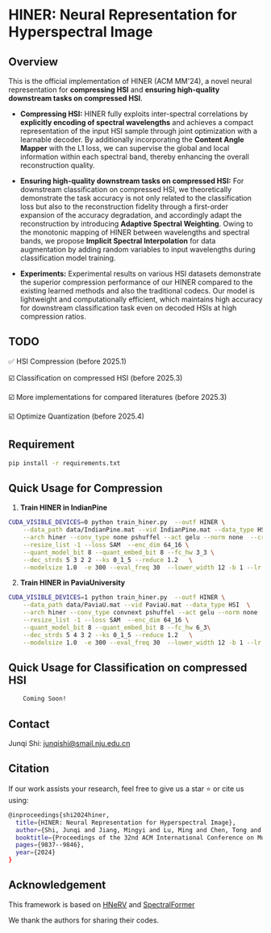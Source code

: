 # HINER: Neural Representation for Hyperspectral Image


## Overview
This is the official implementation of HINER (ACM MM'24), a novel neural representation for **compressing HSI** and **ensuring high-quality downstream tasks on compressed HSI**.

* **Compressing HSI:** HINER fully exploits inter-spectral correlations by **explicitly encoding of spectral wavelengths** and achieves a compact representation of the input HSI sample through joint optimization with a learnable decoder. By additionally incorporating the **Content Angle Mapper** with the L1 loss, we can supervise the global and local information within each spectral band, thereby enhancing the overall reconstruction quality.

* **Ensuring high-quality downstream tasks on compressed HSI:** For downstream classification on compressed HSI, we theoretically demonstrate the task accuracy is not only related to the classification loss but also to the reconstruction fidelity through a first-order expansion of the accuracy degradation, and accordingly adapt the reconstruction by introducing **Adaptive Spectral Weighting**. Owing to the monotonic mapping of HINER between wavelengths and spectral bands, we propose **Implicit Spectral Interpolation** for data augmentation by adding random variables to input wavelengths during classification model training.

* **Experiments:** Experimental results on various HSI datasets demonstrate the superior compression performance of our HINER compared to the existing learned methods and also the traditional codecs. Our model is lightweight and computationally efficient, which maintains high accuracy for downstream classification task even on decoded HSIs at high compression ratios.


## TODO
✅ HSI Compression (before 2025.1)

☑️ Classification on compressed HSI (before 2025.3)

☑️ More implementations for compared literatures (before 2025.3)

☑️ Optimize Quantization (before 2025.4)


## Requirement
```bash
pip install -r requirements.txt
```

## Quick Usage for Compression
1. **Train HINER in IndianPine**
```bash
CUDA_VISIBLE_DEVICES=0 python train_hiner.py  --outf HINER \
    --data_path data/IndianPine.mat --vid IndianPine.mat --data_type HSI \
    --arch hiner --conv_type none pshuffel --act gelu --norm none  --crop_list 180_180  --ori_shape 146_146_200 \
    --resize_list -1 --loss SAM  --enc_dim 64_16 \
    --quant_model_bit 8 --quant_embed_bit 8 --fc_hw 3_3 \
    --dec_strds 5 3 2 2 --ks 0_1_5 --reduce 1.2   \
    --modelsize 1.0  -e 300 --eval_freq 30  --lower_width 12 -b 1 --lr 0.001
```

2. **Train HINER in PaviaUniversity**
```bash
CUDA_VISIBLE_DEVICES=1 python train_hiner.py  --outf HINER \
    --data_path data/PaviaU.mat --vid PaviaU.mat --data_type HSI  \
    --arch hiner --conv_type convnext pshuffel --act gelu --norm none  --crop_list 720_360  --ori_shape 610_340_103 \
    --resize_list -1 --loss SAM  --enc_dim 64_16 \
    --quant_model_bit 8 --quant_embed_bit 8 --fc_hw 6_3\
    --dec_strds 5 4 3 2 --ks 0_1_5 --reduce 1.2   \
    --modelsize 1.0  -e 300 --eval_freq 30  --lower_width 12 -b 1 --lr 0.001
```

## Quick Usage for Classification on compressed HSI
```bash
    Coming Soon!
```


## Contact
Junqi Shi: junqishi@smail.nju.edu.cn

## Citation
If our work assists your research, feel free to give us a star ⭐ or cite us using:
```bash
@inproceedings{shi2024hiner,
  title={HINER: Neural Representation for Hyperspectral Image},
  author={Shi, Junqi and Jiang, Mingyi and Lu, Ming and Chen, Tong and Cao, Xun and Ma, Zhan},
  booktitle={Proceedings of the 32nd ACM International Conference on Multimedia},
  pages={9837--9846},
  year={2024}
}
```

## Acknowledgement
This framework is based on [HNeRV](https://github.com/haochen-rye/HNeRV) and [SpectralFormer](https://github.com/danfenghong/IEEE_TGRS_SpectralFormer)

We thank the authors for sharing their codes.
